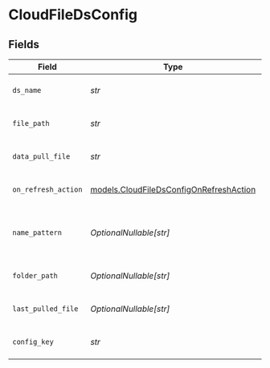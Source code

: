 # CloudFileDsConfig


## Fields

| Field                                                                                    | Type                                                                                     | Required                                                                                 | Description                                                                              | Example                                                                                  |
| ---------------------------------------------------------------------------------------- | ---------------------------------------------------------------------------------------- | ---------------------------------------------------------------------------------------- | ---------------------------------------------------------------------------------------- | ---------------------------------------------------------------------------------------- |
| `ds_name`                                                                                | *str*                                                                                    | :heavy_check_mark:                                                                       | Datasource name                                                                          | {<br/>"value": "08.12.21-RFIG.csv"<br/>}                                                 |
| `file_path`                                                                              | *str*                                                                                    | :heavy_check_mark:                                                                       | File path                                                                                | {<br/>"value": "./sftp_test/08.12.21-RFIG.csv"<br/>}                                     |
| `data_pull_file`                                                                         | *str*                                                                                    | :heavy_check_mark:                                                                       | Data pull file                                                                           | {<br/>"value": "Pull next file based on name pattern"<br/>}                              |
| `on_refresh_action`                                                                      | [models.CloudFileDsConfigOnRefreshAction](../models/cloudfiledsconfigonrefreshaction.md) | :heavy_check_mark:                                                                       | On refresh action                                                                        | {<br/>"value": "replace"<br/>}                                                           |
| `name_pattern`                                                                           | *OptionalNullable[str]*                                                                  | :heavy_minus_sign:                                                                       | Name pattern                                                                             | {<br/>"value": "\u003cdd\u003e.\u003cmm\u003e.\u003cyy\u003e-RFIG.csv"<br/>}             |
| `folder_path`                                                                            | *OptionalNullable[str]*                                                                  | :heavy_minus_sign:                                                                       | Folder path                                                                              | {<br/>"value": "./sftp_test"<br/>}                                                       |
| `last_pulled_file`                                                                       | *OptionalNullable[str]*                                                                  | :heavy_minus_sign:                                                                       | Last pulled file                                                                         | {<br/>"value": "08.12.21-RFIG.csv"<br/>}                                                 |
| `config_key`                                                                             | *str*                                                                                    | :heavy_check_mark:                                                                       | Config key of the source                                                                 | {<br/>"value": "wjlda6rtyl75zlfuep8tjuct5bgim8qa3yzlkyoq"<br/>}                          |